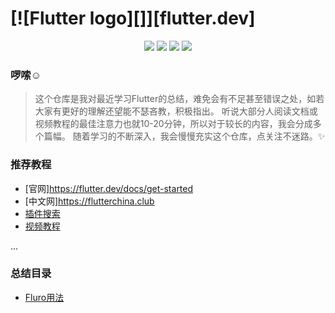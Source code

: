 # [![Flutter logo][]][flutter.dev]

<p align='center'>
<img src="https://img.shields.io/badge/platform-Flutter-ff69b4.svg">
<img src="https://img.shields.io/badge/language-Dart-orange.svg">
<img src="https://img.shields.io/badge/tool-VSCode-abcdef.svg">
<img src="https://img.shields.io/badge/PR-welcome%20!-brightgreen.svg?colorA=a0cd34">
</p>

### 啰嗦☺
> 这个仓库是我对最近学习Flutter的总结，难免会有不足甚至错误之处，如若大家有更好的理解还望能不瑟吝教，积极指出。
> 听说大部分人阅读文档或视频教程的最佳注意力也就10-20分钟，所以对于较长的内容，我会分成多个篇幅。
> 随着学习的不断深入，我会慢慢充实这个仓库，点关注不迷路。✨

### 推荐教程
* [官网]https://flutter.dev/docs/get-started
* [中文网]https://flutterchina.club
* [插件搜索](https://pub.flutter-io.cn/)
* [视频教程](https://www.bilibili.com/video/BV1S4411E7LY?from=search&seid=3316132610922137116)

...

### 总结目录
* [Fluro用法](fluro/FLURO1.md)